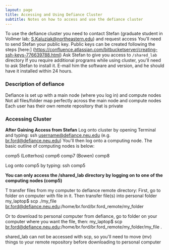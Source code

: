 ```yaml
---
layout: page
title: Accessing and Using Defiance Cluster
subtitle: Notes on how to access and use the defiance cluster
---
```


To use the defiance cluster you need to contact Stefan (graduate student in Vollmer lab; S.Kaluziak@northeastern.edu) and request access
You'll need to send Stefan your public key. Public keys can be created following the steps [here:] (https://confluence.atlassian.com/bitbucketserver/creating-ssh-keys-776639788.html)
Ask Stefan to give you access to `/shared_lab` directory
If you require additional programs while using cluster, you'll need to ask Stefan to install it. E-mail him the software and version, and he should have it installed within 24 hours.

### Description of defiance
Defiance is set up with a main node (where you log in) and compute nodes
Not all files/folder map perfectly across the main node and compute nodes
Each user has their own remote repository that is private

### Accessing Cluster
**After Gaining Access from Stefan**
Log onto cluster by opening Terminal and typing: ssh username@defiance.neu.edu (e.g. br.ford@defiance.neu.edu)
You'll then log onto a computing node. The basic outline of computing nodes is below:

comp5 (Lotterhos)
comp6
comp7 (Bowen)
comp8

Log onto comp5 by typing: ssh comp5

**You can only access the /shared_lab directory by logging on to one of the computing nodes (comp5)**

T transfer files from my computer to defiance remote directory:
First, go to folder on computer with file in it. Then transfer file(s) into personal folder
my_laptop\$ scp ./my_file br.ford@defiance.neu.edu:/home/br.ford/br.ford_remote/my_folder

Or to download to personal computer from defiance, go to folder on your computer where you want the file, then:
my_laptop\$ scp br.ford@defiance.neu.edu:/home/br.ford/br.ford_remote/my_folder/my_file .

shared_lab can not be accessed with scp, so you'll need to move (mv) things to your remote repository before downloading to personal computer
